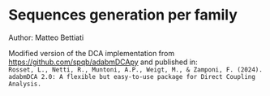 # Sequences generation per family

Author: Matteo Bettiati

Modified version of the DCA implementation from https://github.com/spqb/adabmDCApy and published in: <br>
``Rosset, L., Netti, R., Muntoni, A.P., Weigt, M., & Zamponi, F. (2024). adabmDCA 2.0: A flexible but easy-to-use package for Direct Coupling Analysis.``
